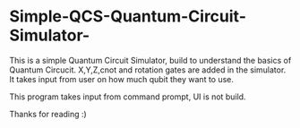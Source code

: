 # Simple-QCS-Quantum-Circuit-Simulator-

This is a simple Quantum Circuit Simulator, build to understand the basics of Quantum Circucit. X,Y,Z,cnot and rotation gates are added in the simulator. It takes input from user on how much qubit they want to use.

This program takes input from command prompt, UI is not build.

Thanks for reading :) 

